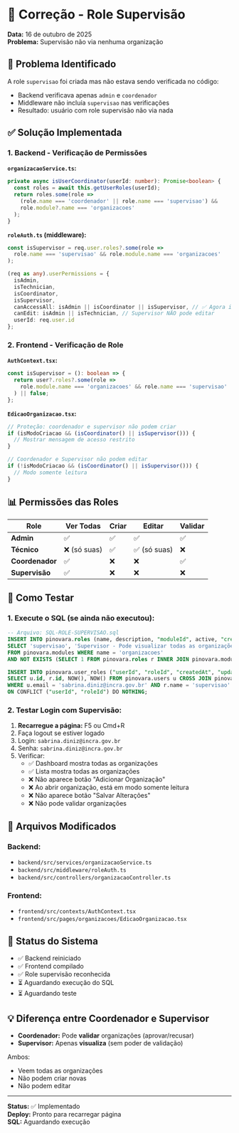 # 🔧 Correção - Role Supervisão

**Data:** 16 de outubro de 2025  
**Problema:** Supervisão não via nenhuma organização

## 🐛 Problema Identificado

A role `supervisao` foi criada mas não estava sendo verificada no código:
- Backend verificava apenas `admin` e `coordenador`
- Middleware não incluía `supervisao` nas verificações
- Resultado: usuário com role supervisão não via nada

## ✅ Solução Implementada

### 1. Backend - Verificação de Permissões

**`organizacaoService.ts`:**
```typescript
private async isUserCoordinator(userId: number): Promise<boolean> {
  const roles = await this.getUserRoles(userId);
  return roles.some(role => 
    (role.name === 'coordenador' || role.name === 'supervisao') && 
    role.module?.name === 'organizacoes'
  );
}
```

**`roleAuth.ts` (middleware):**
```typescript
const isSupervisor = req.user.roles?.some(role => 
  role.name === 'supervisao' && role.module.name === 'organizacoes'
);

(req as any).userPermissions = {
  isAdmin,
  isTechnician,
  isCoordinator,
  isSupervisor,
  canAccessAll: isAdmin || isCoordinator || isSupervisor, // ✅ Agora inclui supervisor
  canEdit: isAdmin || isTechnician, // Supervisor NÃO pode editar
  userId: req.user.id
};
```

### 2. Frontend - Verificação de Role

**`AuthContext.tsx`:**
```typescript
const isSupervisor = (): boolean => {
  return user?.roles?.some(role => 
    role.module.name === 'organizacoes' && role.name === 'supervisao'
  ) || false;
};
```

**`EdicaoOrganizacao.tsx`:**
```typescript
// Proteção: coordenador e supervisor não podem criar
if (isModoCriacao && (isCoordinator() || isSupervisor())) {
  // Mostrar mensagem de acesso restrito
}

// Coordenador e Supervisor não podem editar
if (!isModoCriacao && (isCoordinator() || isSupervisor())) {
  // Modo somente leitura
}
```

## 📊 Permissões das Roles

| Role | Ver Todas | Criar | Editar | Validar |
|------|-----------|-------|--------|---------|
| **Admin** | ✅ | ✅ | ✅ | ✅ |
| **Técnico** | ❌ (só suas) | ✅ | ✅ (só suas) | ❌ |
| **Coordenador** | ✅ | ❌ | ❌ | ✅ |
| **Supervisão** | ✅ | ❌ | ❌ | ❌ |

## 🧪 Como Testar

### 1. Execute o SQL (se ainda não executou):
```sql
-- Arquivo: SQL-ROLE-SUPERVISAO.sql
INSERT INTO pinovara.roles (name, description, "moduleId", active, "createdAt", "updatedAt")
SELECT 'supervisao', 'Supervisor - Pode visualizar todas as organizações mas não pode editar nem validar', id, true, NOW(), NOW()
FROM pinovara.modules WHERE name = 'organizacoes' 
AND NOT EXISTS (SELECT 1 FROM pinovara.roles r INNER JOIN pinovara.modules m ON r."moduleId" = m.id WHERE r.name = 'supervisao' AND m.name = 'organizacoes');

INSERT INTO pinovara.user_roles ("userId", "roleId", "createdAt", "updatedAt")
SELECT u.id, r.id, NOW(), NOW() FROM pinovara.users u CROSS JOIN pinovara.roles r INNER JOIN pinovara.modules m ON r."moduleId" = m.id 
WHERE u.email = 'sabrina.diniz@incra.gov.br' AND r.name = 'supervisao' AND m.name = 'organizacoes' 
ON CONFLICT ("userId", "roleId") DO NOTHING;
```

### 2. Testar Login com Supervisão:
1. **Recarregue a página:** F5 ou Cmd+R
2. Faça logout se estiver logado
3. Login: `sabrina.diniz@incra.gov.br`
4. Senha: `sabrina.diniz@incra.gov.br`
5. Verificar:
   - ✅ Dashboard mostra todas as organizações
   - ✅ Lista mostra todas as organizações
   - ❌ Não aparece botão "Adicionar Organização"
   - ❌ Ao abrir organização, está em modo somente leitura
   - ❌ Não aparece botão "Salvar Alterações"
   - ❌ Não pode validar organizações

## 📁 Arquivos Modificados

### Backend:
- `backend/src/services/organizacaoService.ts`
- `backend/src/middleware/roleAuth.ts`
- `backend/src/controllers/organizacaoController.ts`

### Frontend:
- `frontend/src/contexts/AuthContext.tsx`
- `frontend/src/pages/organizacoes/EdicaoOrganizacao.tsx`

## 🔄 Status do Sistema

- ✅ Backend reiniciado
- ✅ Frontend compilado
- ✅ Role supervisão reconhecida
- ⏳ Aguardando execução do SQL
- ⏳ Aguardando teste

## 💡 Diferença entre Coordenador e Supervisor

- **Coordenador:** Pode **validar** organizações (aprovar/recusar)
- **Supervisor:** Apenas **visualiza** (sem poder de validação)

Ambos:
- Veem todas as organizações
- Não podem criar novas
- Não podem editar

---

**Status:** ✅ Implementado  
**Deploy:** Pronto para recarregar página  
**SQL:** Aguardando execução

